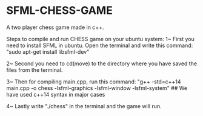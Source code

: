 # SFML-CHESS-GAME

A two player chess game made in c++. 

Steps to compile and run CHESS game on your ubuntu system:
1~ First you need to install SFML in ubuntu. Open the terminal and write this command:
	"sudo apt-get install libsfml-dev"

2~ Second you need to cd(move) to the directory where you have saved the files from the terminal.

3~ Then for compiling main.cpp, run this command:
	"g++ -std=c++14 main.cpp -o chess -lsfml-graphics -lsfml-window -lsfml-system"   ## We have used c++14 syntax in major cases

4~ Lastly write "./chess" in the terminal and the game will run.

